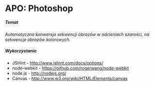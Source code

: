 # APO: Photoshop

##### Temat

_Automatyczna konwersja sekwencji obrazów w odcieniach szarości, na sekwencje obrazów kolorowych._

##### Wykorzystanie

- JSHint - http://www.jshint.com/docs/options/
- node-webkit - https://github.com/rogerwang/node-webkit
- node.js - http://nodejs.org/
- Canvas - http://www.w3.org/wiki/HTML/Elements/canvas
